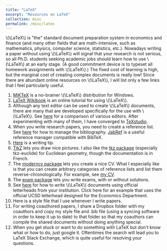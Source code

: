 ```yaml
---
title: "LaTeX"
excerpt: "Resources on LaTeX"
collection: misc
permalink: /misc/latex
---
```


\\(\LaTeX\\) is "the" standard document preparation system in economics and finance (and many other fields that are math-intensive, such as mathematics, physics, computer science, statistics, etc.).  Nowadays writing a paper without using \\(\LaTeX\\) will signal that your research is not serious, so all Ph.D. students seeking academic jobs should learn how to use \\(\LaTeX\\) at an early stage.  (A good commitment device is to typeset all homework assignments with \\(\LaTeX\\).)  The fixed cost of learning is high, but the marginal cost of creating complex documents is really low!  Since there are abundant online resources on \\(\LaTeX\\), I will list only a few links that I feel particularly useful.

1. [MiKTeX](https://miktex.org/) is a no-brainer \\(\LaTeX\\) distribution for Windows.
1. [LaTeX Wikibook](https://en.wikibooks.org/wiki/LaTeX) is an online tutorial for using \\(\LaTeX\\).
1. Although any text editor can be used to create \\(\LaTeX\\) documents, there are many that are developed specifically for the use with \\(\LaTeX\\).  See [here](https://en.wikipedia.org/wiki/Comparison_of_TeX_editors) for a comparison of various editors.  After experimenting with many of them, I have converged to [TeXstudio](http://texstudio.sourceforge.net/).
1. When you write research papers, you need to create a reference list.  See [here](https://en.wikibooks.org/wiki/LaTeX/Bibliography_Management) for how to manage the bibliography.  [JabRef](http://www.jabref.org/) is a useful reference manager compatible with BibTeX.
1. [Here](/files/latextips.pdf) is a writing tip.
1. [TikZ](https://en.wikibooks.org/wiki/LaTeX/PGF/TikZ) lets you draw nice pictures.  I also like the [tkz package](https://ctan.org/tex-archive/macros/latex/contrib/tkz) (especially tkz-euclide) for Euclidean geometry, though the documentation is in French.
1. The [moderncv package](https://ctan.org/tex-archive/macros/latex/contrib/moderncv) lets you create a nice CV.  What I especially like is that you can create arbitrary categories of reference lists and list them reverse-chronologically. For example, see [my CV](https://drive.google.com/file/d/0B1swfC7fTvvpbFB6eWF2ay1ZbVE/view).
1. The [exam package](https://ctan.org/tex-archive/macros/latex/contrib/exam) lets you write exams, with or without solutions.
1. See [here](https://tex.stackexchange.com/questions/837/pdf-letterhead-as-document-background) for how to write \\(\LaTeX\\) documents using official letterheads from your institution.  Click here for an example that uses the official UCSD letterhead designed for the Economics Department.
1. Here is a style file that I use whenever I write papers.
1. For writing coauthored papers, I share a Dropbox folder with my coauthors and copy my style file and .bib file (using a syncing software in order to keep it up to date) to that folder so that my coauthors can compile the shared documents without doing anything special.
1. When you get stuck or want to do something with LaTeX but don't know what or how to do, just google it.  Oftentimes the search will lead you to LaTeX Stack Exchange, which is quite useful for resolving your questions.
